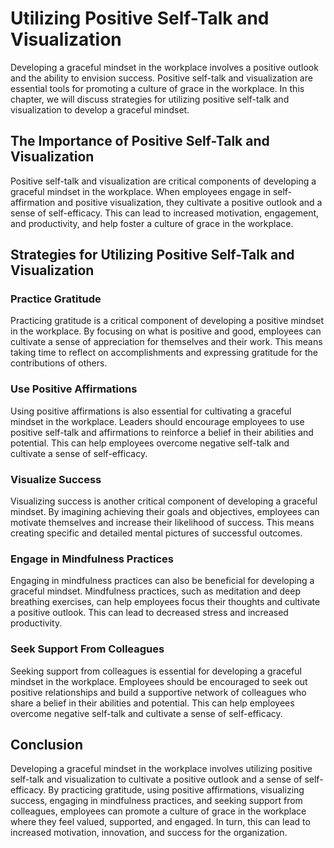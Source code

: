 Utilizing Positive Self-Talk and Visualization
========================================================================================

Developing a graceful mindset in the workplace involves a positive outlook and the ability to envision success. Positive self-talk and visualization are essential tools for promoting a culture of grace in the workplace. In this chapter, we will discuss strategies for utilizing positive self-talk and visualization to develop a graceful mindset.

The Importance of Positive Self-Talk and Visualization
------------------------------------------------------

Positive self-talk and visualization are critical components of developing a graceful mindset in the workplace. When employees engage in self-affirmation and positive visualization, they cultivate a positive outlook and a sense of self-efficacy. This can lead to increased motivation, engagement, and productivity, and help foster a culture of grace in the workplace.

Strategies for Utilizing Positive Self-Talk and Visualization
-------------------------------------------------------------

### Practice Gratitude

Practicing gratitude is a critical component of developing a positive mindset in the workplace. By focusing on what is positive and good, employees can cultivate a sense of appreciation for themselves and their work. This means taking time to reflect on accomplishments and expressing gratitude for the contributions of others.

### Use Positive Affirmations

Using positive affirmations is also essential for cultivating a graceful mindset in the workplace. Leaders should encourage employees to use positive self-talk and affirmations to reinforce a belief in their abilities and potential. This can help employees overcome negative self-talk and cultivate a sense of self-efficacy.

### Visualize Success

Visualizing success is another critical component of developing a graceful mindset. By imagining achieving their goals and objectives, employees can motivate themselves and increase their likelihood of success. This means creating specific and detailed mental pictures of successful outcomes.

### Engage in Mindfulness Practices

Engaging in mindfulness practices can also be beneficial for developing a graceful mindset. Mindfulness practices, such as meditation and deep breathing exercises, can help employees focus their thoughts and cultivate a positive outlook. This can lead to decreased stress and increased productivity.

### Seek Support From Colleagues

Seeking support from colleagues is essential for developing a graceful mindset in the workplace. Employees should be encouraged to seek out positive relationships and build a supportive network of colleagues who share a belief in their abilities and potential. This can help employees overcome negative self-talk and cultivate a sense of self-efficacy.

Conclusion
----------

Developing a graceful mindset in the workplace involves utilizing positive self-talk and visualization to cultivate a positive outlook and a sense of self-efficacy. By practicing gratitude, using positive affirmations, visualizing success, engaging in mindfulness practices, and seeking support from colleagues, employees can promote a culture of grace in the workplace where they feel valued, supported, and engaged. In turn, this can lead to increased motivation, innovation, and success for the organization.

